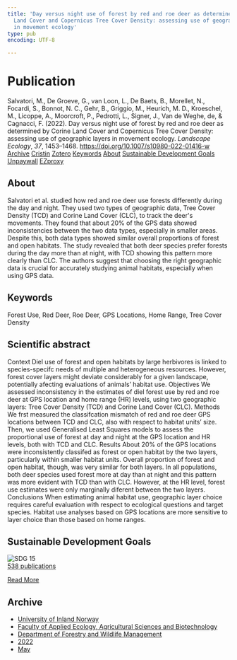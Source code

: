 ```yaml
---
title: 'Day versus night use of forest by red and roe deer as determined by Corine
  Land Cover and Copernicus Tree Cover Density: assessing use of geographic layers
  in movement ecology'
type: pub
encoding: UTF-8

---
```

<h1>Publication</h1>
<article id="csl-bib-container-5GW9QU8L" class="csl-bib-container">
  <div class="csl-bib-body"> <div class="csl-entry">Salvatori, M., De Groeve, G., van Loon, L., De Baets, B., Morellet, N., Focardi, S., Bonnot, N. C., Gehr, B., Griggio, M., Heurich, M. D., Kroeschel, M., Licoppe, A., Moorcroft, P., Pedrotti, L., Signer, J., Van de Weghe, de, &#38; Cagnacci, F. (2022). Day versus night use of forest by red and roe deer as determined by Corine Land Cover and Copernicus Tree Cover Density: assessing use of geographic layers in movement ecology. <i>Landscape Ecology</i>, <i>37</i>, 1453–1468. <a href="https://doi.org/10.1007/s10980-022-01416-w">https://doi.org/10.1007/s10980-022-01416-w</a></div> </div>
  <div class="csl-bib-buttons">
    <a href="#taxonomy-article-5GW9QU8L" alt="archive" class="csl-bib-button">Archive</a>
    <a href="https://app.cristin.no/results/show.jsf?id=2027226" alt="Cristin" class="csl-bib-button">Cristin</a>
    <a href="http://zotero.org/groups/5881554/items/5GW9QU8L" alt="Zotero" class="csl-bib-button">Zotero</a>
    <a href="#keywords-article-5GW9QU8L" alt="keywords" class="csl-bib-button">Keywords</a>
    <a href="#about-article-5GW9QU8L" alt="about_pub" class="csl-bib-button">About</a>
    <a href="#sdg-article-5GW9QU8L" alt="sdg" class="csl-bib-button">Sustainable Development Goals</a>
    <a href="https://link.springer.com/content/pdf/10.1007/s10980-022-01416-w.pdf" alt="Unpaywall" class="csl-bib-button">Unpaywall</a>
    <a href="https://link.springer.com/content/pdf/10.1007/s10980-022-01416-w.pdf" alt="EZproxy" class="csl-bib-button">EZproxy</a>
  </div>
  <div id="csl-bib-meta-container-5GW9QU8L"></div>
</article>
<div id="csl-bib-meta-5GW9QU8L" class="csl-bib-meta">
  <article id="about-article-5GW9QU8L" class="about_pub-article">
    <h1>About</h1>
    Salvatori et al. studied how red and roe deer use forests differently during the day and night. They used two types of geographic data, Tree Cover Density (TCD) and Corine Land Cover (CLC), to track the deer's movements. They found that about 20% of the GPS data showed inconsistencies between the two data types, especially in smaller areas. Despite this, both data types showed similar overall proportions of forest and open habitats. The study revealed that both deer species prefer forests during the day more than at night, with TCD showing this pattern more clearly than CLC. The authors suggest that choosing the right geographic data is crucial for accurately studying animal habitats, especially when using GPS data.
  </article>
  <article id="keywords-article-5GW9QU8L" class="keywords-article">
    <h1>Keywords</h1>
    Forest Use, Red Deer, Roe Deer, GPS Locations, Home Range, Tree Cover Density
  </article>
  <article id="abstract-article-5GW9QU8L" class="abstract-article">
    <h1>Scientific abstract</h1>
    Context  
Diel use of forest and open habitats by large herbivores is linked to species-specifc needs of multiple and heterogeneous resources. However, forest cover layers might deviate considerably for a given landscape, potentially afecting evaluations of animals’ habitat use. 
Objectives We assessed inconsistency in the estimates of diel forest use by red and roe deer at GPS location and home range (HR) levels, using two geographic layers: Tree Cover Density (TCD) and Corine Land Cover (CLC). 
Methods We frst measured the classifcation mismatch of red and roe deer GPS locations between TCD and CLC, also with respect to habitat units’ size. Then, we used Generalised Least Squares models to assess the proportional use of forest at day and night at the GPS location and HR levels, both with TCD and CLC. 
Results About 20% of the GPS locations were inconsistently classifed as forest or open habitat by the two layers, particularly within smaller habitat units. Overall proportion of forest and open habitat, though, was very similar for both layers. In all populations, both deer species used forest more at day than at night and this pattern was more evident with TCD than with CLC. However, at the HR level, forest use estimates were only marginally diferent between the 
two layers. 
Conclusions When estimating animal habitat use, geographic layer choice requires careful evaluation with respect to ecological questions and target species. Habitat use analyses based on GPS locations are more sensitive to layer choice than those based on home ranges.
  </article>
  <article id="sdg-article-5GW9QU8L" class="sdg-article">
    <h1>Sustainable Development Goals</h1>
    <div class="sdg-container"><div id="sdg15" class="sdg">
        <img src="{{< params subfolder >}}images/sdg/sdg15_en.png" class="image" alt="SDG 15">
        <div class="sdg-overlay">
          <a href="{{< params subfolder >}}en/archive/?sdg=15#archive" class="sdg-publication-count"><span>538</span> publications</a>
          <p><a href="https://sdgs.un.org/goals/goal15" class="sdg-read-more">Read More</a></p>
        </div>
      </div></div>
  </article>
  <article id="taxonomy-article-5GW9QU8L" class="taxonomy-article">
    <h1>Archive</h1>
    <ul>
      <li><a href="{{< params subfolder >}}en/archive/?key=3DCRN523">University of Inland Norway</a></li>
      <li><a href="{{< params subfolder >}}en/archive/?key=T77LXH6D">Faculty of Applied Ecology, Agricultural Sciences and Biotechnology</a></li>
      <li><a href="{{< params subfolder >}}en/archive/?key=7TRARPE3">Department of Forestry and Wildlife Management</a></li>
      <li><a href="{{< params subfolder >}}en/archive/?key=H9K9UC39">2022</a></li>
      <li><a href="{{< params subfolder >}}en/archive/?key=YAL942HZ">May</a></li>
    </ul>
  </article>
</div>

